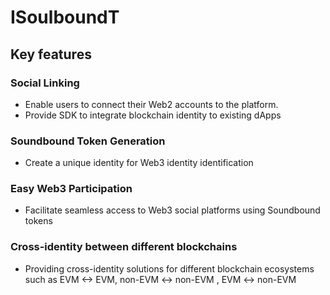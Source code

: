 # ISoulboundT

## Key features

### Social Linking
- Enable users to connect their Web2 accounts to the platform.
- Provide SDK to integrate blockchain identity to existing dApps

### Soundbound Token Generation
- Create a unique identity for Web3 identity identification 

### Easy Web3 Participation
- Facilitate seamless access to Web3 social platforms using Soundbound tokens

### Cross-identity between different blockchains 
- Providing cross-identity solutions for different blockchain ecosystems such as EVM <-> EVM, non-EVM <-> non-EVM , EVM <-> non-EVM 
